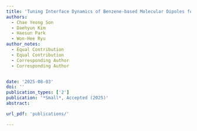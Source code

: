 ```yaml
---
title: 'Tuning Interface Dynamics of Benzene-based Molecular Dipoles for High Capacity and Long Lifespan in Lithium Metal Batteries'
authors:
  - Chae Yeong Son
  - Daehyun Kim
  - Haesun Park
  - Won-Hee Ryu
author_notes:
  - Equal Contribution 
  - Equal Contribution 
  - Corresponding Author
  - Corresponding Author


date: '2025-08-03'
doi: ''
publication_types: ['2']
publication: '*Small*, Accepted (2025)'
abstract: 

url_pdf: 'publications/'

---
```



<!--- Supplementary notes can be added here, including [code and math](https://wowchemy.com/docs/content/writing-markdown-latex/). --->